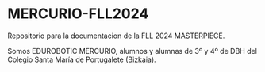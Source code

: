 # MERCURIO-FLL2024
Repositorio para la documentacion de la FLL 2024 MASTERPIECE.

Somos EDUROBOTIC MERCURIO, alumnos y alumnas de 3º y 4º de DBH del Colegio Santa María de Portugalete (Bizkaia).
